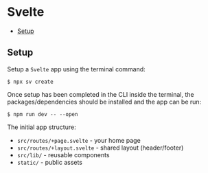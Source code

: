 # Svelte

+ [Setup](#setup)

## Setup
Setup a `Svelte` app using the terminal command:

```shell
$ npx sv create
```

Once setup has been completed in the CLI inside the terminal, the packages/dependencies should be installed and the app can be run:

```shell
$ npm run dev -- --open
```

The initial app structure:

+ `src/routes/+page.svelte` - your home page
+ `src/routes/+layout.svelte` - shared layout (header/footer)
+ `src/lib/` - reusable components
+ `static/` - public assets

